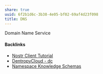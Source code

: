 ```yaml
---
share: true
uuid: 6f2b1d6c-3b38-4e05-bf02-69af4d23f098
title: DNS
---
```

Domain Name Service

#### Backlinks

* [Nostr Client Tutorial](/d0d2eb3c-a491-462a-ba23-bcc03246f837)
* [DentropyCloud - dc](/53b4819a-70af-4a7d-be7f-c79d3b1fa40a)
* [Namespace Knowledge Schemas](/98674655-97b4-4c2d-a7ce-4ae6967044ac)
